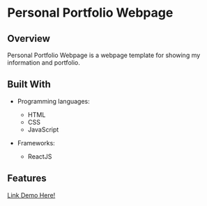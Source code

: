 # Personal Portfolio Webpage

## Overview
Personal Portfolio Webpage is a webpage template for showing my information and portfolio.

## Built With
- Programming languages:
    - HTML
    - CSS
    - JavaScript

- Frameworks:
    - ReactJS

## Features
[Link Demo Here!](https://ratchagreea.github.io/001_my-portfolio-webpage)
